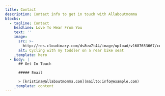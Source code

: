 ```yaml
---
title: Contact
description: Contact info to get in touch with Allaboutmomma
blocks:
  - tagline: Contact
    headline: Love To Hear From You
    text: ''
    image:
      src: >-
        http://res.cloudinary.com/ds8uw7t44/image/upload/v1687653667/contact_hero_image_voosyy.jpg
      alt: Cycling with my toddler on a rear bike seat
    _template: hero
  - body: |
      ## Get In Touch

      ##### Email

      > [kristina@allaboutmomma.com](mailto:info@example.com)
    _template: content
---
```





